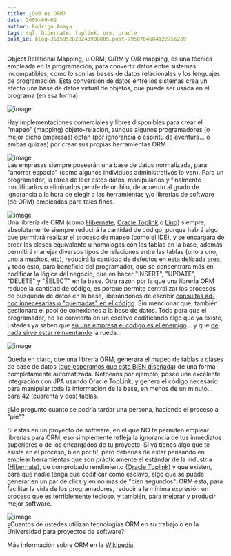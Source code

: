 ```yaml
---
title: ¿Qué es ORM?
date: 2009-09-02
author: Rodrigo Amaya
tags: sql, hibernate, toplink, orm, oracle
post_id: blog-3515952828243908885.post-7958704684122756259
---
```


Object Relational Mapping, u ORM, O/RM y O/R mapping, es una técnica empleada en la programación, para convertir datos entre sistemas incompatibles, como lo son las bases de datos relacionales y los lenguajes de programación. Esta conversión de datos entre los sistemas crea un efecto una base de datos virtual de objetos, que puede ser usada en el programa (en esa forma).

![image](https://3.bp.blogspot.com/_ayvorITawE4/SqB0NsSSqzI/AAAAAAAACKA/wlMDC_4R0Ls/s320/ORM-Overview.png)    

Hay implementaciones comerciales y libres disponibles para crear el "mapeo" (mapping) objeto-relación, aunque algunos programadores (o mejor dicho empresas) optan (por ignorancia o espiritu de aventura... o ambas quizas) por crear sus propias herramientas ORM.

![image](https://2.bp.blogspot.com/_ayvorITawE4/SqB0O3gwMMI/AAAAAAAACKQ/3FSryZ57OF8/s320/fig02.jpg)    
Las empresas siempre poseerán una base de datos normalizada, para "ahorrar espacio" (como algunos individuos administrativos lo ven). Para un programador, la tarea de leer estos datos, manipularlos y finalmente modificarlos o eliminarlos pende de un hilo, de acuerdo al grado de ignorancia a la hora de elegir a las herramientas y/o librerías de software (de ORM) empleadas para tales fines.

![image](https://4.bp.blogspot.com/_ayvorITawE4/SqB0PSl4TlI/AAAAAAAACKY/9B4p4sRxVYc/s320/hibernate.gif)    
Una librería de ORM (como [Hibernate](https://es.wikipedia.org/wiki/Hibernate), [Oracle Toplink](https://en.wikipedia.org/wiki/TopLink) o [Linq](https://es.wikipedia.org/wiki/Language_Integrated_Query)) siempre, absolutamente siempre reducirá la cantidad de código, porque habrá algo que permitirá realizar el proceso de mapeo (como el IDE), y se encargara de crear las clases equivalente u homologas con las tablas en la base, además permitirá manejar diversos tipos de relaciones entre las tablas (uno a uno, uno a muchos, etc), reducirá la cantidad de defectos en esta delicada area, y todo esto, para beneficio del programador, que se concentrara más en codificar la lógica del negocio, que en hacer "INSERT", "UPDATE", "DELETE" y "SELECT" en la base. Otra razón por la que una librería ORM reduce la cantidad de código, es porque permite centralizar los procesos de búsqueda de datos en la base, liberándonos de escribir [consultas ad-hoc innecesarias o "quemadas" en el código](https://www.srbyte.com/2009/04/la-importancia-de-los-procedimientos.html). Sin mencionar que, también gestionara el pool de conexiones a la base de datos. Todo para que el programador, no se convierta en un esclavo codificando algo que ya existe, ustedes ya saben que [en una empresa el codigo es el enemigo](https://www.srbyte.com/2008/12/en-una-empresa-el-codigo-es-el-enemigo.html)... y que [de nada sirve estar reinventando](https://www.srbyte.com/2009/03/si-no-estas-usando-un-framework.html) la rueda...

![image](https://4.bp.blogspot.com/_ayvorITawE4/SqB1g5GiTkI/AAAAAAAACKg/GRtX3evcniI/s320/coding_slave_cover.jpg)    

Queda en claro, que una librería ORM, generara el mapeo de tablas a clases de base de datos ([que esperamos que este BIEN diseñada](https://www.srbyte.com/2008/05/3-reglas-al-trabajar-con-bases-de-datos.html)) de una forma completamente automatizada. Netbeans por ejemplo, posee una excelente integración con JPA usando Oracle TopLink, y genera el código necesario para manipular toda la información de la base, en menos de un minuto... para 42 (cuarenta y dos) tablas.

¿Me pregunto cuanto se podría tardar una persona, haciendo el proceso a "pie"?

Si estas en un proyecto de software, en el que NO te permiten emplear librerías para ORM, eso simplemente refleja la ignorancia de tus inmediatos superiores o de los encargados de tu proyecto. Si ya tienes algo que te asista en el proceso, bien por ti!, pero deberías de estar pensando en emplear herramientas que son prácticamente el estándar de la industria ([Hibernate](https://es.wikipedia.org/wiki/Hibernate)), de comprobado rendimiento ([Oracle Toplink](https://en.wikipedia.org/wiki/TopLink)) y que existen, para que nadie tenga que codificar como esclavo, algo que se puede generar en un par de clics y en no mas de "cien segundos". ORM esta, para facilitar la vida de los programadores, reducir a la mínima expresión un proceso que es terriblemente tedioso, y también, para mejorar y producir mejor software.

![image](https://2.bp.blogspot.com/_ayvorITawE4/SqB0OEFXKFI/AAAAAAAACKI/xG_FclchQCM/s320/bettersoftware.jpeg)    
¿Cuantos de ustedes utilizan tecnologías ORM en su trabajo o en la Universidad para proyectos de software?

Más información sobre ORM en la [Wikipedia](https://es.wikipedia.org/wiki/Mapeo_objeto-relacional).
